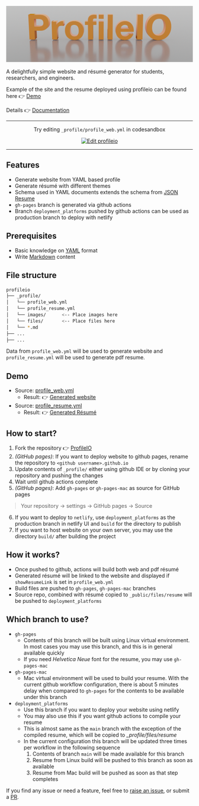 ![readme](./docs/static/img/profileio.png)

A delightfully simple website and r&eacute;sum&eacute; generator for students, researchers, and engineers.

Example of the site and the resume deployed using profileio can be found here :point_right: [Demo]

Details :point_right: [Documentation](https://acrlakshman.github.io/profileio)

---

<div align="center">

Try editing `_profile/profile_web.yml` in codesandbox

</div>

<div align="center">

[![Edit profileio](https://codesandbox.io/static/img/play-codesandbox.svg)](https://codesandbox.io/s/profileio-0gqoo?fontsize=14&hidenavigation=1&theme=dark&file=/_profile/profile_web.yml)

</div>

---

## Features

* Generate website from YAML based profile
* Generate r&eacute;sum&eacute; with different themes
* Schema used in YAML documents extends the schema from [JSON Resume](https://jsonresume.org)
* `gh-pages` branch is generated via github actions
* Branch `deployment_platforms` pushed by github actions can be used as production branch to deploy with netlify

## Prerequisites

* Basic knowledge on [YAML] format
* Write [Markdown] content

## File structure

```sh
profileio
├── _profile/
│   └── profile_web.yml
│   └── profile_resume.yml
│   └── images/      <-- Place images here
│   └── files/       <-- Place files here
│   └── *.md
├── ...
├── ...
```

Data from `profile_web.yml` will be used to generate website and `profile_resume.yml` will be used to generate pdf resume.

Demo
---

  * Source: [profile_web.yml](https://github.com/acrlakshman/profileio/blob/main/_profile/profile_web.yml)
    * Result: :point_right: [Generated website](https://profileio.lakshmananumolu.com)
  * Source: [profile_resume.yml](https://github.com/acrlakshman/profileio/blob/main/_profile/profile_resume.yml)
    * Result: :point_right: [Generated R&eacute;sum&eacute;](https://profileio.lakshmananumolu.com/files/resume/resume.pdf)

How to start?
---

1. Fork the repository :point_right: [ProfileIO]
2. _(GitHub pages)_: If you want to deploy website to github pages, rename the repository to `<github username>.github.io`
3. Update contents of `_profile/` either using github IDE or by cloning your repository and pushing the changes
4. Wait until github actions complete
5. _(GitHub pages)_: Add `gh-pages` or `gh-pages-mac` as source for GitHub pages
  > Your repository -> settings -> GitHub pages -> Source
6. If you want to deploy to `netlify`, use `deployment_platforms` as the production branch in netlify UI and `build` for the directory to publish
7. If you want to host website on your own server, you may use the directory `build/` after building the project

How it works?
---

* Once pushed to github, actions will build both web and pdf r&eacute;sum&eacute;
* Generated r&eacute;sum&eacute; will be linked to the website and displayed if `showResumeLink` is set in `profile_web.yml`
* Build files are pushed to `gh-pages`, `gh-pages-mac` branches
* Source repo, combined with r&eacute;sum&eacute; copied to `_public/files/resume` will be pushed to `deployment_platforms`

Which branch to use?
---

  * `gh-pages`
    * Contents of this branch will be built using Linux virtual environment. In most cases you may use this branch, and this is in general available quickly
    * If you need _Helvetica Neue_ font for the resume, you may use `gh-pages-mac`
  * `gh-pages-mac`
    * Mac virtual environment will be used to build your resume. With the current github workflow configuration, there is about 5 minutes delay when compared to `gh-pages` for the contents to be available under this branch
  * `deployment_platforms`
    * Use this branch if you want to deploy your website using netlify
    * You may also use this if you want github actions to compile your resume
    * This is almost same as the `main` branch with the exception of the compiled resume, which will be copied to _\_profile/files/resume_
    * In the current configuration this branch will be updated three times per workflow in the following sequence
      1. Contents of branch `main` will be made available for this branch
      2. Resume from Linux build will be pushed to this branch as soon as available
      3. Resume from Mac build will be pushed as soon as that step completes

If you find any issue or need a feature, feel free to [raise an issue](https://github.com/acrlakshman/profileio/issues), or submit a [PR](https://github.com/acrlakshman/profileio/pulls).

[ProfileIO]: https://github.com/acrlakshman/profileio
[Demo]: https://profileio.lakshmananumolu.com
[YAML]: https://yaml.org/
[Markdown]: https://en.wikipedia.org/wiki/Markdown